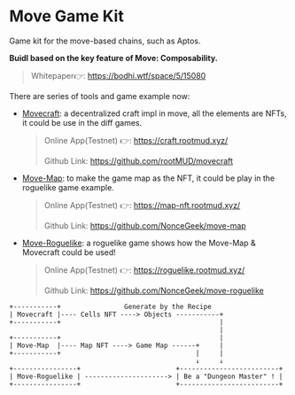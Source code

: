# Move Game Kit

Game kit for the move-based chains, such as Aptos.

**Buidl based on the key feature of Move: Composability.**

> Whitepaper👉: https://bodhi.wtf/space/5/15080

There are series of tools and game example now:

* [Movecraft](https://github.com/rootMUD/movecraft): a decentralized craft impl in move, all the elements are NFTs, it could be use in the diff games.

  > Online App(Testnet) 👉: https://craft.rootmud.xyz/
  > 
  > Github Link: https://github.com/rootMUD/movecraft

* [Move-Map](https://github.com/NonceGeek/move-map): to make the game map as the NFT, it could be play in the roguelike game example.

  > Online App(Testnet) 👉: https://map-nft.rootmud.xyz/
  >
  > Github Link: https://github.com/NonceGeek/move-map

* [Move-Roguelike](https://github.com/NonceGeek/move-roguelike): a roguelike game shows how the Move-Map & Movecraft could be used!

  > Online App(Testnet) 👉: https://roguelike.rootmud.xyz/
  >
  > Github Link: https://github.com/NonceGeek/move-roguelike

```
+-----------+                Generate by the Recipe
| Movecraft |---- Cells NFT ----> Objects -----------+
+-----------+                                        |
                                                     |
+-----------+                                        |
| Move-Map  |---- Map NFT ----> Game Map ------+     |
+-----------+                                  |     |
                                               ↓     ↓
+----------------+                        +-------------------------+                      
| Move-Roguelike | ---------------------> | Be a "Dungeon Master" ! |
+----------------+                        +-------------------------+
```
